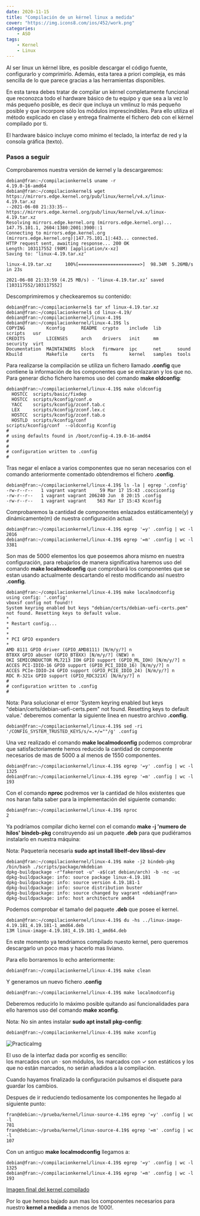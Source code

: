 ```yaml
---
date: 2020-11-15
title: "Compilación de un kérnel linux a medida"
cover: "https://img.icons8.com/ios/452/work.png"
categories: 
    - ASO
tags:
    - Kernel
    - Linux 
---
```


Al ser linux un kérnel libre, es posible descargar el código fuente, configurarlo y comprimirlo. Además, esta tarea a priori compleja, es más sencilla de lo que parece gracias a las herramientas disponibles.

En esta tarea debes tratar de compilar un kérnel completamente funcional que reconozca todo el hardware básico de tu equipo y que sea a la vez lo más pequeño posible, es decir que incluya un vmlinuz lo más pequeño posible y que incorpore sólo los módulos imprescindibles. Para ello utiliza el método explicado en clase y entrega finalmente el fichero deb con el kérnel compilado por ti.

El hardware básico incluye como mínimo el teclado, la interfaz de red y la consola gráfica (texto).

### Pasos a seguir

Comprobaremos nuestra versión de kernel y la descargaremos:
```shell
debian@fran:~/compilacionkernel$ uname -r
4.19.0-16-amd64
debian@fran:~/compilacionkernel$ wget https://mirrors.edge.kernel.org/pub/linux/kernel/v4.x/linux-4.19.tar.xz
--2021-06-08 21:33:35--  https://mirrors.edge.kernel.org/pub/linux/kernel/v4.x/linux-4.19.tar.xz
Resolving mirrors.edge.kernel.org (mirrors.edge.kernel.org)... 147.75.101.1, 2604:1380:2001:3900::1
Connecting to mirrors.edge.kernel.org (mirrors.edge.kernel.org)|147.75.101.1|:443... connected.
HTTP request sent, awaiting response... 200 OK
Length: 103117552 (98M) [application/x-xz]
Saving to: ‘linux-4.19.tar.xz’

linux-4.19.tar.xz     100%[=======================>]  98.34M  5.26MB/s    in 23s     

2021-06-08 21:33:59 (4.25 MB/s) - ‘linux-4.19.tar.xz’ saved [103117552/103117552]
```

Descomprimiremos y checkearemos su contenido:
```shell
debian@fran:~/compilacionkernel$ tar xf linux-4.19.tar.xz
debian@fran:~/compilacionkernel$ cd linux-4.19/
debian@fran:~/compilacionkernel/linux-4.19$ 
debian@fran:~/compilacionkernel/linux-4.19$ ls
COPYING        Kconfig      README  crypto    include  lib      scripts   usr
CREDITS        LICENSES     arch    drivers   init     mm       security  virt
Documentation  MAINTAINERS  block   firmware  ipc      net      sound
Kbuild         Makefile     certs   fs        kernel   samples  tools
```

Para realizarse la compilación se utiliza un fichero llamado **.config** que contiene la información de los componentes que se enlazaran y los que no. Para generar dicho fichero haremos uso del comando **make oldconfig**:
```shell
debian@fran:~/compilacionkernel/linux-4.19$ make oldconfig
  HOSTCC  scripts/basic/fixdep
  HOSTCC  scripts/kconfig/conf.o
  YACC    scripts/kconfig/zconf.tab.c
  LEX     scripts/kconfig/zconf.lex.c
  HOSTCC  scripts/kconfig/zconf.tab.o
  HOSTLD  scripts/kconfig/conf
scripts/kconfig/conf  --oldconfig Kconfig
#
# using defaults found in /boot/config-4.19.0-16-amd64
#
#
# configuration written to .config
#
```

Tras negar el enlace a varios componentes que no seran necesarios con el comando anteriormente comentado obtendremos el fichero **.config**.
```shell
debian@fran:~/compilacionkernel/linux-4.19$ ls -la | egrep '.config'
-rw-r--r--   1 vagrant vagrant     59 Mar 17 15:43 .cocciconfig
-rw-r--r--   1 vagrant vagrant 206240 Jun  8 20:15 .config
-rw-r--r--   1 vagrant vagrant    563 Mar 17 15:43 Kconfig
```

Comprobaremos la cantidad de componentes enlazados estáticamente(y) y dinámicamente(m) de nuestra configuración actual.
```shell
debian@fran:~/compilacionkernel/linux-4.19$ egrep '=y' .config | wc -l
2016
debian@fran:~/compilacionkernel/linux-4.19$ egrep '=m' .config | wc -l
3381
```

Son mas de 5000 elementos los que poseemos ahora mismo en nuestra configuración, para rebajarlos de manera significativa haremos uso del comando **make localmodconfig** que comprobará los componentes que se estan usando actualmente descartando el resto modificando así nuestro **.config**.
```shell
debian@fran:~/compilacionkernel/linux-4.19$ make localmodconfig
using config: '.config'
vboxsf config not found!!
System keyring enabled but keys "debian/certs/debian-uefi-certs.pem" not found. Resetting keys to default value.
*
* Restart config...
*
*
* PCI GPIO expanders
*
AMD 8111 GPIO driver (GPIO_AMD8111) [N/m/y/?] n
BT8XX GPIO abuser (GPIO_BT8XX) [N/m/y/?] (NEW) n
OKI SEMICONDUCTOR ML7213 IOH GPIO support (GPIO_ML_IOH) [N/m/y/?] n
ACCES PCI-IDIO-16 GPIO support (GPIO_PCI_IDIO_16) [N/m/y/?] n
ACCES PCIe-IDIO-24 GPIO support (GPIO_PCIE_IDIO_24) [N/m/y/?] n
RDC R-321x GPIO support (GPIO_RDC321X) [N/m/y/?] n
#
# configuration written to .config
#
```


Nota: Para solucionar el error 'System keyring enabled but keys "debian/certs/debian-uefi-certs.pem" not found. Resetting keys to default value.' deberemos comentar la siguiente linea en nuestro archivo **.config**.
```shell
debian@fran:~/compilacionkernel/linux-4.19$ sed -ri '/CONFIG_SYSTEM_TRUSTED_KEYS/s/=.+/=""/g' .config
```

Una vez realizado el comando **make localmodconfig** podemos comprobrar que satisfactoriamente hemos reducido la cantidad de componente necesarios de mas de 5000 a al menos de 1550 componentes.
```shell
debian@fran:~/compilacionkernel/linux-4.19$ egrep '=y' .config | wc -l
1325
debian@fran:~/compilacionkernel/linux-4.19$ egrep '=m' .config | wc -l
193
```

Con el comando **nproc** podremos ver la cantidad de hilos existentes que nos haran falta saber para la implementación del siguiente comando:
```shell
debian@fran:~/compilacionkernel/linux-4.19$ nproc
2
```

Ya podríamos compilar dicho kernel con el comando **make -j 'numero de hilos' bindeb-pkg** construyendo asi un paquete **.deb** para que pudiéramos instalarlo en nuestra máquina:

Nota: Paquetería necesaria **sudo apt install libelf-dev libssl-dev**
```shell
debian@fran:~/compilacionkernel/linux-4.19$ make -j2 bindeb-pkg
/bin/bash ./scripts/package/mkdebian
dpkg-buildpackage -r"fakeroot -u" -a$(cat debian/arch) -b -nc -uc
dpkg-buildpackage: info: source package linux-4.19.181
dpkg-buildpackage: info: source version 4.19.181-1
dpkg-buildpackage: info: source distribution buster
dpkg-buildpackage: info: source changed by vagrant <debian@fran>
dpkg-buildpackage: info: host architecture amd64
```

Podemos comprobar el tamaño del paquete **.deb** que posee el kernel.
```shell
debian@fran:~/compilacionkernel/linux-4.19$ du -hs ../linux-image-4.19.181_4.19.181-1_amd64.deb 
13M	linux-image-4.19.181_4.19.181-1_amd64.deb
```

En este momento ya tendriamos compilado nuesto kernel, pero queremos descargarlo un poco mas y hacerlo mas liviano.


Para ello borraremos lo echo anteriormente:
```shell
debian@fran:~/compilacionkernel/linux-4.19$ make clean
```

Y generamos un nuevo fichero **.config**
```shell
debian@fran:~/compilacionkernel/linux-4.19$ make localmodconfig
```

Deberemos reducirlo lo máximo posible quitando así funcionalidades para ello haremos uso del comando **make xconfig**.

Nota: No sin antes instalar **sudo apt install pkg-config**:
```shell
debian@fran:~/compilacionkernel/linux-4.19$ make xconfig
```

![PracticaImg](images/sistemas/xconfig-kernel.png "imagen del uso de xconfig")

El uso de la interfaz dada por xconfig es sencillo:  
los marcados con un · son módulos, los marcados con ✓ son estáticos y los que no están marcados, no serán añadidos a la compilación.  

Cuando hayamos finalizado la configuración pulsamos el disquete para guardar los cambios.

Despues de ir reduciendo tediosamente los componentes he llegado al siguiente punto:
```shell
fran@debian:~/prueba/kernel/linux-source-4.19$ egrep '=y' .config | wc -l
781
fran@debian:~/prueba/kernel/linux-source-4.19$ egrep '=m' .config | wc -l
107
```

Con un antiguo **make localmodconfig** llegamos a:
```shell
debian@fran:~/compilacionkernel/linux-4.19$ egrep '=y' .config | wc -l
1325
debian@fran:~/compilacionkernel/linux-4.19$ egrep '=m' .config | wc -l
193
```

[Imagen final del kernel compilado](documents/linux-image-4.19.181_4.19.181-3_amd64.deb)

Por lo que hemos bajado aun mas los componentes necesarios para nuestro **kernel a medida** a menos de 1000!.